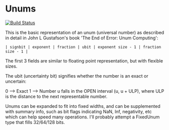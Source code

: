 # Unums

[![Build Status](https://travis-ci.org/tbreloff/Unums.jl.svg?branch=master)](https://travis-ci.org/tbreloff/Unums.jl)


This is the basic representation of an unum (universal number) as described in detail in
John L Gustafson's book 'The End of Error: Unum Computing':

`| signbit | exponent | fraction | ubit | exponent size - 1 | fraction size - 1 |`

The first 3 fields are similar to floating point representation, but with flexible sizes.

The ubit (uncertainty bit) signifies whether the number is an exact or uncertain:

  0 --> Exact
  1 --> Number u falls in the OPEN interval (u, u + ULP), where ULP is the distance to the next
        representable number.

Unums can be expanded to fit into fixed widths, and can be supplemented with summary info, such as
bit flags indicating NaN, Inf, negativity, etc which can help speed many operations.  I'll probably 
attempt a FixedUnum type that fills 32/64/128 bits.